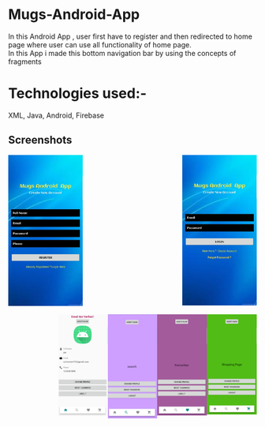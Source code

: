 # Mugs-Android-App
In this Android App , user first have to register and then redirected to home page  where user can use all functionality of home page.
</br>
In this App i made this bottom navigation bar by using the concepts of fragments


# Technologies used:-
XML, Java, Android, Firebase


Screenshots
-----------

<img align="right" src="screenshots/7.jpeg" img width="30%" alt="Login page" title="Login Page"> 


<img width="30%" src="screenshots/1.jpeg" />

&nbsp;
<img align="right" src="screenshots/6.jpeg" img width="20%" alt="Login page" title="Login Page"> 
<img align="right" src="screenshots/5.jpeg" img width="20%" alt="Login page" title="Login Page"> 
<img align="right" src="screenshots/4.jpeg" img width="20%" alt="Login page" title="Login Page"> 
<img align="right" src="screenshots/3.jpeg" img width="20%" alt="Login page" title="Login Page"> 


